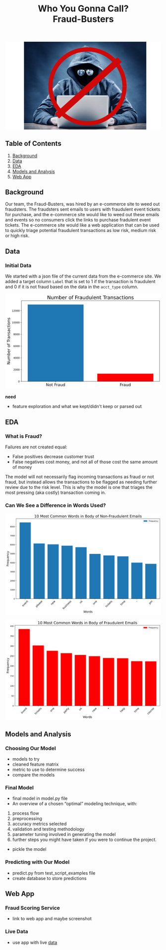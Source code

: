 <div align="center">  
<header>
    <h1>Who You Gonna Call?<br>
    Fraud-Busters</h1>
  </header>
<div align='left'>  

![](images/Fraud-Busters.png) 


## Table of Contents
1. [Background](#background)
2. [Data](#data)
3. [EDA](#eda)
4. [Models and Analysis](#models-and-analysis)
5. [Web App](#web-app)

## Background

Our team, the Fraud-Busters, was hired by an e-commerce site to weed out fraudsters. The fraudsters sent emails to users with fraudulent event tickets for purchase, and the e-commerce site would like to weed out these emails and events so no consumers click the links to purchase fradulent event tickets. The e-commerce site would like a web application that can be used to quickly triage potential fraudulent transactions as low risk, medium risk or high risk.   


## Data  

### Initial Data
We started with a json file of the current data from the e-commerce site. We added a target column ```Label``` that is set to 1 if the transaction is fraudulent and 0 if it is not fraud based on the data in the ```acct_type``` column. 

![](images/num_fraud.svg)

**need**
- feature exploration and what we kept/didn't keep or parsed out

## EDA

### What is Fraud?  

Failures are not created equal:
-  False positives decrease customer trust
-  False negatives cost money, and not all of those cost the same amount of money

The model will not necessarily flag incoming transactions as fraud or not fraud, but instead allows the transactions to be flagged as needing further review due to the risk level. This is why the model is one that triages the most pressing (aka costly) transaction coming in.

### Can We See a Difference in Words Used?

![](images/notfraud_words.svg)  

![](images/fraud_words.svg)  

## Models and Analysis

### Choosing Our Model
- models to try
- cleaned feature matrix
- metric to use to determine success
- compare the models

### Final Model
- final model in model.py file
- An overview of a chosen “optimal” modeling technique, with:
1. process flow
2. preprocessing
3. accuracy metrics selected
4. validation and testing methodology
5. parameter tuning involved in generating the model
6. further steps you might have taken if you were to continue the project.
- pickle the model

### Predicting with Our Model

- predict.py from test_script_examples file
- create database to store predictions

## Web App

### Fraud Scoring Service
 - link to web app and maybe screenshot

### Live Data
- use app with live [data](http://galvanize-case-study-on-fraud.herokuapp.com/data_point)
